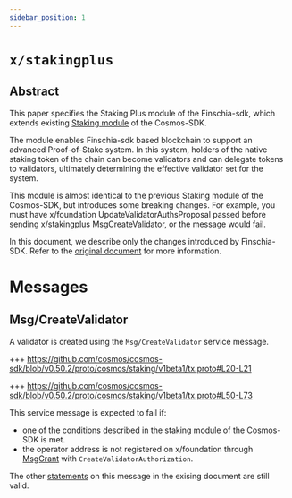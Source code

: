 ```yaml
---
sidebar_position: 1
---
```


# `x/stakingplus`

## Abstract

This paper specifies the Staking Plus module of the Finschia-sdk, which extends existing [Staking module](https://github.com/cosmos/cosmos-sdk/blob/v0.50.2/x/staking/README.md) of the Cosmos-SDK.

The module enables Finschia-sdk based blockchain to support an advanced Proof-of-Stake system. In this system, holders of the native staking token of the chain can become validators and can delegate tokens to validators, ultimately determining the effective validator set for the system.

This module is almost identical to the previous Staking module of the Cosmos-SDK, but introduces some breaking changes. For example, you must have x/foundation UpdateValidatorAuthsProposal passed before sending x/stakingplus MsgCreateValidator, or the message would fail.

In this document, we describe only the changes introduced by Finschia-SDK. Refer to the [original document](https://github.com/cosmos/cosmos-sdk/blob/v0.50.2/x/staking/README.md) for more information.

# Messages

## Msg/CreateValidator

A validator is created using the `Msg/CreateValidator` service message.

+++ https://github.com/cosmos/cosmos-sdk/blob/v0.50.2/proto/cosmos/staking/v1beta1/tx.proto#L20-L21

+++ https://github.com/cosmos/cosmos-sdk/blob/v0.50.2/proto/cosmos/staking/v1beta1/tx.proto#L50-L73

This service message is expected to fail if:

- one of the conditions described in the staking module of the Cosmos-SDK is met.
- the operator address is not registered on x/foundation through [MsgGrant](https://github.com/Finschia/finschia-sdk/tree/main/x/foundation#msggrant) with `CreateValidatorAuthorization`. 

The other [statements](https://github.com/cosmos/cosmos-sdk/blob/v0.50.2/x/staking/README.md#msgcreatevalidator) on this message in the exising document are still valid.
